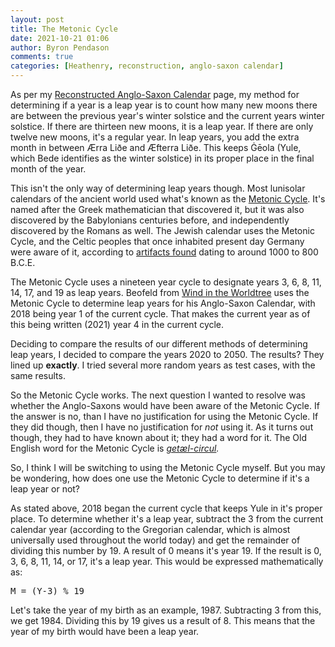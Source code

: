 ```yaml
---
layout: post
title: The Metonic Cycle
date: 2021-10-21 01:06
author: Byron Pendason
comments: true
categories: [Heathenry, reconstruction, anglo-saxon calendar]
---
```

<!-- wp:paragraph -->
<p>As per my <a href="https://www.minewyrtruman.com/anglosaxoncalendar/">Reconstructed Anglo-Saxon Calendar</a> page, my method for determining if a year is a leap year is to count how many new moons there are between the previous year's winter solstice and the current years winter solstice. If there are thirteen new moons, it is a leap year. If there are only twelve new moons, it's a regular year. In leap years, you add the extra month in between Ærra Liðe and Æfterra Liðe. This keeps Ġēola (Yule, which Bede identifies as the winter solstice) in its proper place in the final month of the year.</p>
<!-- /wp:paragraph -->

<!-- wp:paragraph -->
<p>This isn't the only way of determining leap years though. Most lunisolar calendars of the ancient world used what's known as the <a rel="noreferrer noopener" href="https://en.wikipedia.org/wiki/Metonic_cycle" target="_blank">Metonic Cycle</a>. It's named after the Greek mathematician that discovered it, but it was also discovered by the Babylonians centuries before, and independently discovered by the Romans as well. The Jewish calendar uses the Metonic Cycle, and the Celtic peoples that once inhabited present day Germany were aware of it, according to <a href="https://en.wikipedia.org/wiki/Berlin_Gold_Hat">artifacts found</a> dating to around 1000 to 800 B.C.E. </p>
<!-- /wp:paragraph -->

<!-- wp:paragraph -->
<p>The Metonic Cycle uses a nineteen year cycle to designate years 3, 6, 8, 11, 14, 17, and 19 as leap years. Beofeld from <a rel="noreferrer noopener" href="https://windintheworldtrees.com/" target="_blank">Wind in the Worldtree</a> uses  the Metonic Cycle to determine leap years for his Anglo-Saxon Calendar, with 2018 being year 1 of the current cycle. That makes the current year as of this being written (2021) year 4 in the current cycle. </p>
<!-- /wp:paragraph -->

<!-- wp:paragraph -->
<p>Deciding to compare the results of our different methods of determining leap years, I decided to compare the years 2020 to 2050. The results? They lined up <strong>exactly</strong>. I tried several more random years as test cases, with the same results.</p>
<!-- /wp:paragraph -->

<!-- wp:paragraph -->
<p>So the Metonic Cycle works. The next question I wanted to resolve was whether the Anglo-Saxons would have been aware of the Metonic Cycle. If the answer is no, than I have no justification for using the Metonic Cycle. If they did though, then I have no justification for <em>not</em> using it. As it turns out though, they had to have known about it; they had a word for it. The Old English word for the Metonic Cycle is <a href="https://bosworthtoller.com/49989"><em>getæl-circul</em></a><em>.</em></p>
<!-- /wp:paragraph -->

<!-- wp:paragraph -->
<p>So, I think I will be switching to using the Metonic Cycle myself. But you may be wondering, how does one use the Metonic Cycle to determine if it's a leap year or not?</p>
<!-- /wp:paragraph -->

<!-- wp:paragraph -->
<p>As stated above, 2018 began the current cycle that keeps Yule in it's proper place. To determine whether it's a leap year, subtract the 3 from the current calendar year (according to the Gregorian calendar, which is almost universally used throughout the world today) and get the remainder of dividing this number by 19. A result of 0 means it's year 19. If the result is 0, 3, 6, 8, 11, 14, or 17, it's a leap year. This would be expressed mathematically as:</p>
<!-- /wp:paragraph -->

<!-- wp:preformatted -->
<pre class="wp-block-preformatted">M = (Y-3) % 19</pre>
<!-- /wp:preformatted -->

<!-- wp:paragraph -->
<p>Let's take the year of my birth as an example, 1987. Subtracting 3 from this, we get 1984. Dividing this by 19 gives us a result of 8. This means that the year of my birth would have been a leap year.</p>
<!-- /wp:paragraph -->

